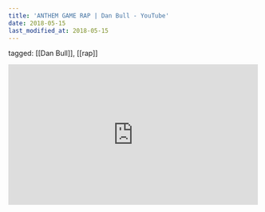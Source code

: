 ```yaml
---
title: 'ANTHEM GAME RAP | Dan Bull - YouTube'
date: 2018-05-15
last_modified_at: 2018-05-15
---
```

tagged: [[Dan Bull]], [[rap]]
<iframe allow="accelerometer; autoplay; clipboard-write; encrypted-media; gyroscope; picture-in-picture" allowfullscreen="" frameborder="0" height="281" id="youtube_iframe" src="https://www.youtube.com/embed/vC2Nwg2xCUI?feature=oembed&amp;enablejsapi=1&amp;origin=https://safe.txmblr.com&amp;wmode=opaque" width="500"></iframe>